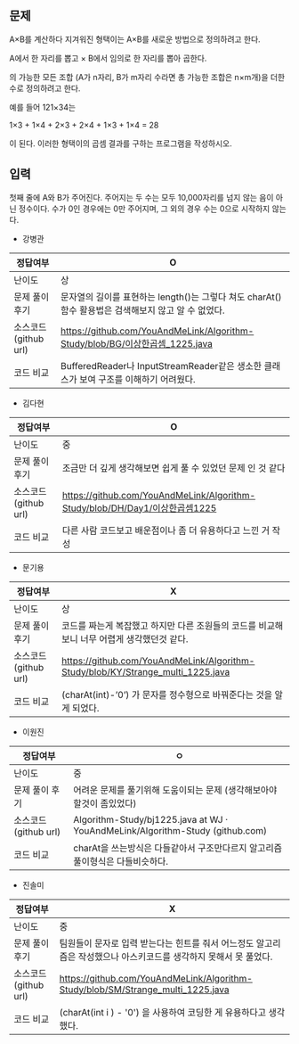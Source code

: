## 문제

A×B를 계산하다 지겨워진 형택이는 A×B를 새로운 방법으로 정의하려고 한다.

A에서 한 자리를 뽑고 × B에서 임의로 한 자리를 뽑아 곱한다.

의 가능한 모든 조합 (A가 n자리, B가 m자리 수라면 총 가능한 조합은 n×m개)을 더한 수로 정의하려고 한다.

예를 들어 121×34는

1×3 + 1×4 + 2×3 + 2×4 + 1×3 + 1×4 = 28

이 된다. 이러한 형택이의 곱셈 결과를 구하는 프로그램을 작성하시오.

## 입력

첫째 줄에 A와 B가 주어진다. 주어지는 두 수는 모두 10,000자리를 넘지 않는 음이 아닌 정수이다. 수가 0인 경우에는 0만 주어지며, 그 외의 경우 수는 0으로 시작하지 않는다.

- 강병관

| 정답여부 | O |
| --- | --- |
| 난이도 | 상 |
| 문제 풀이 후기 | 문자열의 길이를 표현하는 length()는 그렇다 쳐도 charAt() 함수 활용법은 검색해보지 않고 알 수 없었다. |
| 소스코드(github url) | https://github.com/YouAndMeLink/Algorithm-Study/blob/BG/이상한곱셈_1225.java |
| 코드 비교 | BufferedReader나 InputStreamReader같은 생소한 클래스가 보여 구조를 이해하기 어려웠다. |
- 김다현

| 정답여부 | O |
| --- | --- |
| 난이도 | 중 |
| 문제 풀이 후기 | 조금만 더 깊게 생각해보면 쉽게 풀 수 있었던 문제 인 것 같다 |
| 소스코드(github url) | https://github.com/YouAndMeLink/Algorithm-Study/blob/DH/Day1/이상한곱셈1225 |
| 코드 비교 | 다른 사람 코드보고 배운점이나 좀 더 유용하다고 느낀 거 작성 |

- 문기용

| 정답여부 | X |
| --- | --- |
| 난이도 | 상 |
| 문제 풀이 후기 | 코드를 짜는게 복잡했고 하지만 다른 조원들의 코드를 비교해보니 너무 어렵게 생각했던것 같다. |
| 소스코드(github url) | https://github.com/YouAndMeLink/Algorithm-Study/blob/KY/Strange_multi_1225.java |
| 코드 비교 | (charAt(int)-’0’) 가 문자를 정수형으로 바꿔준다는 것을 알게 되었다. |
- 이원진

| 정답여부 | ㅇ |
| --- | --- |
| 난이도 | 중 |
| 문제 풀이 후기 | 어려운 문제를 풀기위해 도움이되는 문제 (생각해보아야할것이 좀있었다) |
| 소스코드(github url) | Algorithm-Study/bj1225.java at WJ · YouAndMeLink/Algorithm-Study (github.com) |
| 코드 비교 | charAt을 쓰는방식은 다들같아서 구조만다르지 알고리즘풀이형식은 다들비슷하다. |
- 진솔미

| 정답여부 | X |
| --- | --- |
| 난이도 | 중 |
| 문제 풀이 후기 | 팀원들이 문자로 입력 받는다는 힌트를 줘서 어느정도 알고리즘은 작성했으나 아스키코드를 생각하지 못해서 못 풀었다. |
| 소스코드(github url) | https://github.com/YouAndMeLink/Algorithm-Study/blob/SM/Strange_multi_1225.java |
| 코드 비교 |  (charAt(int i ) - '0') 을 사용하여 코딩한 게 유용하다고 생각했다. |
